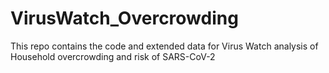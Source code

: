 # VirusWatch_Overcrowding
This repo contains the code and extended data for Virus Watch analysis of Household overcrowding and risk of SARS-CoV-2
